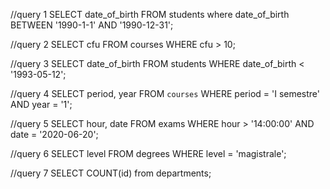 //query 1
SELECT date_of_birth FROM students where date_of_birth BETWEEN '1990-1-1' AND '1990-12-31';

//query 2
SELECT cfu FROM courses WHERE cfu > 10;

//query 3
SELECT date_of_birth 
FROM students 
WHERE date_of_birth < '1993-05-12'; 

//query 4
SELECT period, year 
FROM `courses` 
WHERE period = 'I semestre' AND year = '1'; 

//query 5
SELECT hour, date 
FROM exams 
WHERE hour > '14:00:00' AND date = '2020-06-20'; 

//query 6
SELECT level 
FROM degrees 
WHERE level = 'magistrale'; 

//query 7
SELECT COUNT(id) 
from departments; 
